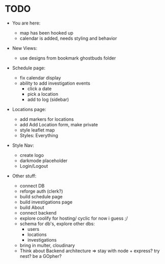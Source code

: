 # TODO

* You are here:
    - map has been hooked up
    - calendar is added, needs styling and behavior


* New Views: 
    - use designs from bookmark ghostbuds folder


* Schedule page: 
    - fix calendar display
    - ability to add investigation events
        - click a date
        - pick a location
        - add to log (sidebar)


* Locations page:
    - add markers for locations
    - add Add Location form, make private 
    - style leaflet map
    - Styles: Everything 

* Style Nav:
    - create logo
    - darkmode placeholder
    - Login/Logout

* Other stuff:
    - connect DB
    - reforge auth (clerk?)
    - build schedule page
    - build investigations page
    - build About
    - connect backend 
    - explore coolify for hosting/ cyclic for now i guess ;/
    - schema for db's, explore other dbs: 
        - users
        - locations
        - investigations
    - bring in multer, cloudinary
    - Think about Backend architecture => stay with node + express? try nest? be a GOpher?


    

